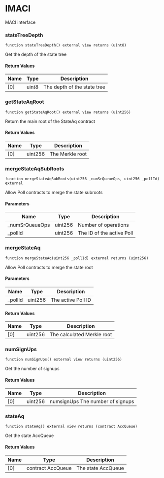 # IMACI

MACI interface

### stateTreeDepth

```solidity
function stateTreeDepth() external view returns (uint8)
```

Get the depth of the state tree

#### Return Values

| Name | Type  | Description                 |
| ---- | ----- | --------------------------- |
| [0]  | uint8 | The depth of the state tree |

### getStateAqRoot

```solidity
function getStateAqRoot() external view returns (uint256)
```

Return the main root of the StateAq contract

#### Return Values

| Name | Type    | Description     |
| ---- | ------- | --------------- |
| [0]  | uint256 | The Merkle root |

### mergeStateAqSubRoots

```solidity
function mergeStateAqSubRoots(uint256 _numSrQueueOps, uint256 _pollId) external
```

Allow Poll contracts to merge the state subroots

#### Parameters

| Name            | Type    | Description               |
| --------------- | ------- | ------------------------- |
| \_numSrQueueOps | uint256 | Number of operations      |
| \_pollId        | uint256 | The ID of the active Poll |

### mergeStateAq

```solidity
function mergeStateAq(uint256 _pollId) external returns (uint256)
```

Allow Poll contracts to merge the state root

#### Parameters

| Name     | Type    | Description        |
| -------- | ------- | ------------------ |
| \_pollId | uint256 | The active Poll ID |

#### Return Values

| Name | Type    | Description                |
| ---- | ------- | -------------------------- |
| [0]  | uint256 | The calculated Merkle root |

### numSignUps

```solidity
function numSignUps() external view returns (uint256)
```

Get the number of signups

#### Return Values

| Name | Type    | Description                      |
| ---- | ------- | -------------------------------- |
| [0]  | uint256 | numsignUps The number of signups |

### stateAq

```solidity
function stateAq() external view returns (contract AccQueue)
```

Get the state AccQueue

#### Return Values

| Name | Type              | Description        |
| ---- | ----------------- | ------------------ |
| [0]  | contract AccQueue | The state AccQueue |

